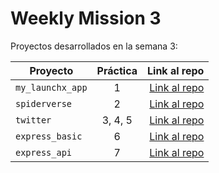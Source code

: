 # Weekly Mission 3

Proyectos desarrollados en la semana 3:

| Proyecto | Práctica | Link al repo |
| ------------- |:-------------:| -----:|
|`my_launchx_app`|1|[Link al repo](https://github.com/IsmaelCamna/playbook/tree/main/weekly_mission_3/my_launchx_app)|
|`spiderverse`|2|[Link al repo](https://github.com/IsmaelCamna/playbook/tree/main/weekly_mission_3/spiderverse)|
|`twitter`|3, 4, 5|[Link al repo](https://github.com/IsmaelCamna/playbook/tree/main/weekly_mission_3/twitter)|
|`express_basic`|6|[Link al repo](https://github.com/IsmaelCamna/playbook/tree/main/weekly_mission_3/express_basic)|
|`express_api`|7|[Link al repo](https://github.com/IsmaelCamna/playbook/tree/main/weekly_mission_3/express.api)|
